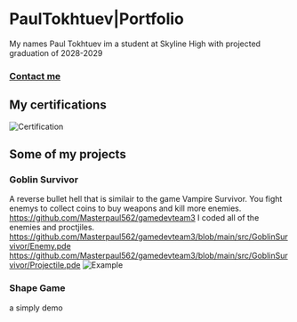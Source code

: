 # PaulTokhtuev|Portfolio
My names Paul Tokhtuev im a student at Skyline High with projected graduation of 2028-2029
### [Contact me](mailto:masterpaul562@gmail.com)
## My certifications 
![Certification]([https://github.com/user-attachments/assets/684b89bd-644b-40bc-89da-e93d44135460](https://github.com/Masterpaul562/PaulTokhtuev-Portfolio/blob/main/Doc/Paul%20Tokhtuev_Game%20Development%20Fundamentals_12132024.pdf))
## Some of my projects
### Goblin Survivor 
A reverse bullet hell that is similair to the game Vampire Survivor. You fight enemys to collect coins to buy weapons and kill more enemies. 
https://github.com/Masterpaul562/gamedevteam3
I coded all of the enemies and proctjiles. 
https://github.com/Masterpaul562/gamedevteam3/blob/main/src/GoblinSurvivor/Enemy.pde
https://github.com/Masterpaul562/gamedevteam3/blob/main/src/GoblinSurvivor/Projectile.pde
![Example](https://github.com/user-attachments/assets/8130b81b-2845-40ff-9e15-cf82af3bc646)
### Shape Game
a simply demo 

